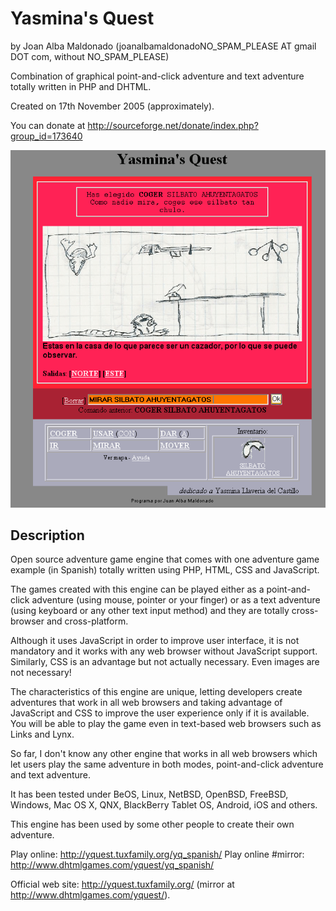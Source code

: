 Yasmina's Quest 
================ 
by Joan Alba Maldonado (joanalbamaldonadoNO_SPAM_PLEASE AT gmail DOT com, without NO_SPAM_PLEASE)

Combination of graphical point-and-click adventure and text adventure totally written in PHP and DHTML.

Created on 17th November 2005 (approximately).

You can donate at http://sourceforge.net/donate/index.php?group_id=173640


![ScreenShot](screenshot.gif)


## Description

Open source adventure game engine that comes with one adventure game example (in Spanish) totally written using PHP, HTML, CSS and JavaScript.

The games created with this engine can be played either as a point-and-click adventure (using mouse, pointer or your finger) or as a text adventure (using keyboard or any other text input method) and they are totally cross-browser and cross-platform.

Although it uses JavaScript in order to improve user interface, it is not mandatory and it works with any web browser without JavaScript support. Similarly, CSS is an advantage but not actually necessary. Even images are not necessary!

The characteristics of this engine are unique, letting developers create adventures that work in all web browsers and taking advantage of JavaScript and CSS to improve the user experience only if it is available. You will be able to play the game even in text-based web browsers such as Links and Lynx.

So far, I don't know any other engine that works in all web browsers which let users play the same adventure in both modes, point-and-click adventure and text adventure.

It has been tested under BeOS, Linux, NetBSD, OpenBSD, FreeBSD, Windows, Mac OS X, QNX, BlackBerry Tablet OS, Android, iOS and others.

This engine has been used by some other people to create their own adventure.

Play online: http://yquest.tuxfamily.org/yq_spanish/
Play online #mirror: http://www.dhtmlgames.com/yquest/yq_spanish/

Official web site: http://yquest.tuxfamily.org/ (mirror at http://www.dhtmlgames.com/yquest/).